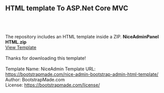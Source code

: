 ## HTML template To ASP.Net Core MVC
<br /><br /><br />
The repository includes an HTML template inside a ZIP. <strong>NiceAdminPanel HTML.zip</strong>
<br />
<a href="https://github.com/niravkagathara/NiceAdmin_HTML" target="_blank">View Template</a>
<br/>
<br/>
Thanks for downloading this template!
<br/><br/>
Template Name: NiceAdmin
Template URL: https://bootstrapmade.com/nice-admin-bootstrap-admin-html-template/<br/>
Author: BootstrapMade.com<br/>
License: https://bootstrapmade.com/license/

